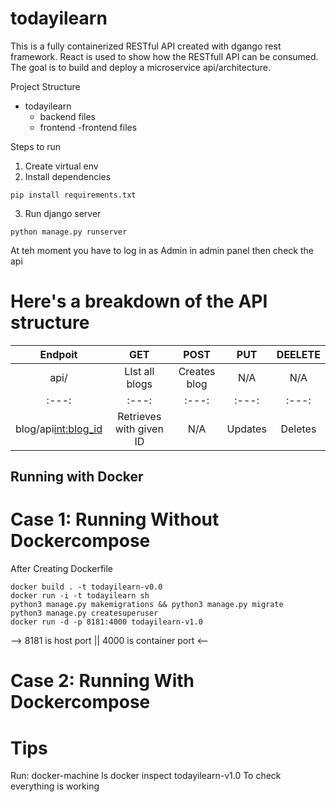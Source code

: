 # todayilearn
This is a fully containerized RESTful API created with dgango rest framework. React is used to show how the RESTfull API can be consumed.
 The goal is to build and deploy a microservice api/architecture. 

Project Structure
   - todayilearn
      - backend files
      - frontend
        -frontend files

Steps to run
1. Create virtual env 
2. Install dependencies
``` 
pip install requirements.txt
```
3. Run django server
```
python manage.py runserver
```

At teh moment you have to log in as Admin in admin panel then check the api

# Here's a breakdown of the API structure
| Endpoit             | GET           |           POST           | PUT      |  DEELETE
| :---:               | :---:                    | :---:         |:---:     | :---: 
| api/                | LIst all blogs           | Creates blog  | N/A      | N/A
| :---:               | :---:                    | :---:         |:---:     | :---: 
| blog/api<int:blog_id>|Retrieves with given ID  | N/A           |    Updates      | Deletes





## Running with Docker
# Case 1: Running Without Dockercompose
After Creating Dockerfile

```
docker build . -t todayilearn-v0.0
docker run -i -t todayilearn sh
python3 manage.py makemigrations && python3 manage.py migrate
python3 manage.py createsuperuser
docker run -d -p 8181:4000 todayilearn-v1.0

```
--> 8181 is host port  || 4000 is container port <--



# Case 2: Running With Dockercompose


# Tips
Run:
docker-machine ls
docker inspect todayilearn-v1.0
To check everything is working
